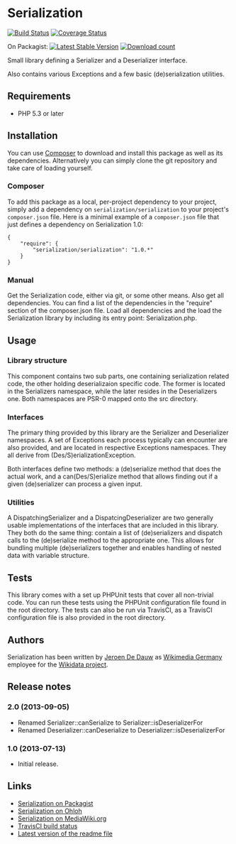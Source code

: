 # Serialization

[![Build Status](https://secure.travis-ci.org/wikimedia/mediawiki-extensions-Serialization.png?branch=master)](http://travis-ci.org/wikimedia/mediawiki-extensions-Serialization)
[![Coverage Status](https://coveralls.io/repos/wikimedia/mediawiki-extensions-Serialization/badge.png?branch=master)](https://coveralls.io/r/wikimedia/mediawiki-extensions-Serialization?branch=master)

On Packagist:
[![Latest Stable Version](https://poser.pugx.org/serialization/serialization/version.png)](https://packagist.org/packages/serialization/serialization)
[![Download count](https://poser.pugx.org/serialization/serialization/d/total.png)](https://packagist.org/packages/serialization/serialization)

Small library defining a Serializer and a Deserializer interface.

Also contains various Exceptions and a few basic (de)serialization utilities.

## Requirements

* PHP 5.3 or later

## Installation

You can use [Composer](http://getcomposer.org/) to download and install
this package as well as its dependencies. Alternatively you can simply clone
the git repository and take care of loading yourself.

### Composer

To add this package as a local, per-project dependency to your project, simply add a
dependency on `serialization/serialization` to your project's `composer.json` file.
Here is a minimal example of a `composer.json` file that just defines a dependency on
Serialization 1.0:

    {
        "require": {
            "serialization/serialization": "1.0.*"
        }
    }

### Manual

Get the Serialization code, either via git, or some other means. Also get all dependencies.
You can find a list of the dependencies in the "require" section of the composer.json file.
Load all dependencies and the load the Serialization library by including its entry point:
Serialization.php.

## Usage

### Library structure

This component contains two sub parts, one containing serialization related code, the
other holding deserializaion specific code. The former is located in the Serializers
namespace, while the later resides in the Deserializers one. Both namespaces are PSR-0
mapped onto the src directory.

### Interfaces

The primary thing provided by this library are the Serializer and Deserializer namespaces.
A set of Exceptions each process typically can encounter are also provided, and are located
in respective Exceptions namespaces. They all derive from (Des/S)erializationException.

Both interfaces define two methods: a (de)serialize method that does the actual work, and
a can(Des/S)erialize method that allows finding out if a given (de)serializer can process
a given input.

### Utilities

A DispatchingSerializer and a DispatcingDeserializer are two generally usable implementations
of the interfaces that are included in this library. They both do the same thing: contain a
list of (de)serializers and dispatch calls to the (de)serialize method to the appropriate one.
This allows for bundling multiple (de)serializers together and enables handling of nested
data with variable structure.

## Tests

This library comes with a set up PHPUnit tests that cover all non-trivial code. You can run these
tests using the PHPUnit configuration file found in the root directory. The tests can also be run
via TravisCI, as a TravisCI configuration file is also provided in the root directory.

## Authors

Serialization has been written by [Jeroen De Dauw](https://www.mediawiki.org/wiki/User:Jeroen_De_Dauw)
as [Wikimedia Germany](https://wikimedia.de) employee for the [Wikidata project](https://wikidata.org/).

## Release notes

### 2.0 (2013-09-05)

* Renamed Serializer::canSerialize to Serializer::isDeserializerFor
* Renamed Deserializer::canDeserialize to Deserializer::isDeserializerFor

### 1.0 (2013-07-13)

* Initial release.

## Links

* [Serialization on Packagist](https://packagist.org/packages/serialization/serialization)
* [Serialization on Ohloh](https://www.ohloh.net/p/serialization-php)
* [Serialization on MediaWiki.org](https://www.mediawiki.org/wiki/Extension:Serialization)
* [TravisCI build status](https://travis-ci.org/wikimedia/mediawiki-extensions-Serialization)
* [Latest version of the readme file](https://github.com/wikimedia/mediawiki-extensions-Serialization/blob/master/README.md)
